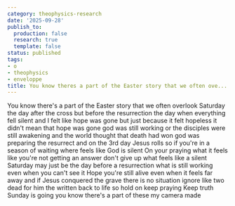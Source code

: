 ```yaml
---
category: theophysics-research
date: '2025-09-28'
publish_to:
  production: false
  research: true
  template: false
status: published
tags:
- o
- theophysics
- enveloppe
title: You know theres a part of the Easter story that we often ove...
---
```

   
You know there's a part of the Easter story that we often overlook Saturday the day after the cross but before the resurrection the day when everything fell silent and I felt like hope was gone but just because it felt hopeless it didn't mean that hope was gone god was still working or the disciples were still awakening and the world thought that death had won god was preparing the resurrect and on the 3rd day Jesus rolls so if you're in a season of waiting where feels like God is silent On your praying what it feels like you're not getting an answer don't give up what feels like a silent Saturday may just be the day before a resurrection what is still working even when you can't see it Hope you're still alive even when it feels far away and if Jesus conquered the grave there is no situation ignore like two dead for him the written back to life so hold on keep praying Keep truth Sunday is going you know there's a part of these my camera made